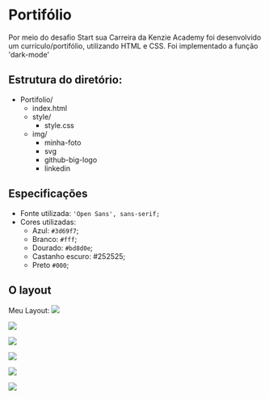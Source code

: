 # Portifólio
Por meio do desafio Start sua Carreira da Kenzie Academy foi desenvolvido um currículo/portifólio, utilizando HTML e CSS. Foi implementado a função 'dark-mode'

## Estrutura do diretório:

 - Portifolio/
	 - index.html
	 - style/
		 - style.css
	 - img/
		 - minha-foto
		 - svg
		 - github-big-logo
		 - linkedin
	
## Especificações

-   Fonte utilizada:  `'Open Sans', sans-serif;`
-   Cores utilizadas:
    -   Azul:  `#3d69f7`;
    -   Branco:  `#fff`;
    -   Dourado:  `#bd8d0e`;
    -  Castanho escuro: #252525;
    -   Preto `#000`;

## O layout

Meu Layout: 
![](https://github.com/Bruno-Luna/Portifolio/blob/master/meu-layout/desktop.png)

![](https://github.com/Bruno-Luna/Portifolio/blob/master/meu-layout/desktop-dark.png)

![](https://github.com/Bruno-Luna/Portifolio/blob/master/meu-layout/mobile-01.png)

![](https://github.com/Bruno-Luna/Portifolio/blob/master/meu-layout/mobile-02.png)

![](https://github.com/Bruno-Luna/Portifolio/blob/master/meu-layout/mobile-dark-01.png)

![](https://github.com/Bruno-Luna/Portifolio/blob/master/meu-layout/mobile-dark-02.png)
